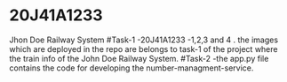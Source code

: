 # 20J41A1233
Jhon Doe Railway System
#Task-1
-20J41A1233 -1,2,3 and 4 .
the images which are deployed in the repo are belongs to task-1 of the project where the train info of the John Doe Railway System.
#Task-2
-the app.py file contains the code for developing the number-managment-service.
